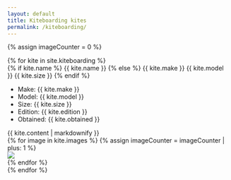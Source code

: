 ```yaml
---
layout: default
title: Kiteboarding kites
permalink: /kiteboarding/
---
```


<script>
const gallery = [
{% for kite in site.kiteboarding %}
{% for image in kite.images %}
  {
    src: "{{ site.baseurl }}/assets/images/{{ image }}",
    title: "loading description...",
  },
{% endfor %}
{% endfor %}
];

window.showKites = function(idx) {
  Spotlight.show(gallery, {
    index: idx,
    onchange: (index, options) => {
      // https://github.com/nextapps-de/spotlight/issues/53
      // Decode HTML entities in title and description
      const titleElement = document.querySelector('#spotlight .spl-title');
      // const descriptionElement = document.querySelector('#spotlight .spl-description');
      // titleElement.innerHTML = decodeURIComponent(titleElement.innerText);

      let html = document.querySelector('#description_' + (index)).innerHTML;
      // Remove trailing "
      html = html.substr(0, html.length - 1);
      // both lines needed - can't figure out why
      titleElement.innerHTML = decodeURIComponent(html);
      titleElement.innerHTML = decodeURIComponent(html);


    },
  });
}
</script>

{% assign imageCounter = 0 %}
<div class="kite-detail-container">
{% for kite in site.kiteboarding %}
  <div class="kiteRow">
    <div>
      <div class="kiteName">
        {% if kite.name %}
          {{ kite.name }}
        {% else %}
          {{ kite.make }} {{ kite.model }} {{ kite.size }}
        {% endif %}
      </div>
      <ul class="kite-detail-list">
        <li>Make: {{ kite.make }}</li>
        <li>Model: {{ kite.model }}</li>
        <li>Size: {{ kite.size }}</li>
        <li>Edition: {{ kite.edition }}</li>
        <li>Obtained: {{ kite.obtained }}</li>
      </ul>
    </div>
    <div class="kiteContent">
      {{ kite.content | markdownify }}
    </div>
    <div class="kiteImages">
      {% for image in kite.images %}
        {% assign imageCounter = imageCounter | plus: 1 %}
        <div onClick="window.showKites({{ imageCounter }})">
          <img src="{{ site.baseurl }}/assets/images/{{ image }}" class="kiteThumb">
          <div id="description_{{ imageCounter}}" style="display:none;">{{ kite.content | markdownify }}"</div>
        </div>
      {% endfor %}
    </div>
  </div>
{% endfor %}
</div>

